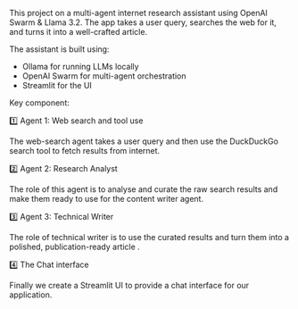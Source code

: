 This project on a multi-agent internet research assistant using OpenAI Swarm & Llama 3.2.
The app takes a user query, searches the web for it, and turns it into a well-crafted article.

The assistant is built using:
- Ollama for running LLMs locally
- OpenAI Swarm for multi-agent orchestration
- Streamlit for the UI

  
Key component:

1️⃣ Agent 1: Web search and tool use

The web-search agent takes a user query and then use the DuckDuckGo search tool to fetch results from internet.

2️⃣ Agent 2: Research Analyst

The role of this agent is to analyse and curate the raw search results and make them ready to use for the content writer agent.

3️⃣ Agent 3: Technical Writer

The role of technical writer is to use the curated results and turn them into a polished, publication-ready article .

4️⃣ The Chat interface 

Finally we create a Streamlit UI to provide a chat interface for our application. 
